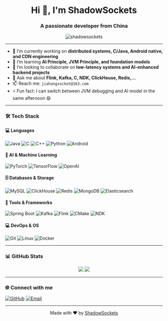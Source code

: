 <h1 align="center">Hi 👋, I'm ShadowSockets</h1>
<h3 align="center">A passionate developer from China</h3>

<p align="center">
  <img src="https://komarev.com/ghpvc/?username=shadowsockets&label=Profile%20views&color=0e75b6&style=flat" alt="shadowsockets" />
</p>

---

- 🔭 I’m currently working on **distributed systems, C/Java, Android native, and CDN engineering**
- 🌱 I’m learning **AI Principle, JVM Principle, and foundation models**
- 👯 I’m looking to collaborate on **low-latency systems and AI-enhanced backend projects**
- 💬 Ask me about **Flink, Kafka, C, NDK, ClickHouse, Redis,...**
- 📫 Reach me: `jiahangsocket@163.com`
- ⚡ Fun fact: I can switch between JVM debugging and AI model in the same afternoon 😄

---

### 🛠️ Tech Stack

#### 💻 Languages
![Java](https://img.shields.io/badge/-Java-007396?style=flat&logo=java)
![C](https://img.shields.io/badge/-C-00599C?style=flat&logo=c)
![C++](https://img.shields.io/badge/-C++-00599C?style=flat&logo=cplusplus)
![Python](https://img.shields.io/badge/-Python-3776AB?style=flat&logo=python)
![Android](https://img.shields.io/badge/-Android-3DDC84?style=flat&logo=android)

#### 🧠 AI & Machine Learning
![PyTorch](https://img.shields.io/badge/-PyTorch-EE4C2C?style=flat&logo=pytorch)
![TensorFlow](https://img.shields.io/badge/-TensorFlow-FF6F00?style=flat&logo=tensorflow)
![OpenAI](https://img.shields.io/badge/-OpenAI-412991?style=flat&logo=openai)

#### 🗄️ Databases & Storage
![MySQL](https://img.shields.io/badge/-MySQL-4479A1?style=flat&logo=mysql)
![ClickHouse](https://img.shields.io/badge/-ClickHouse-FFCC00?style=flat&logo=clickhouse)
![Redis](https://img.shields.io/badge/-Redis-DC382D?style=flat&logo=redis)
![MongoDB](https://img.shields.io/badge/-MongoDB-47A248?style=flat&logo=mongodb)
![Elasticsearch](https://img.shields.io/badge/-Elasticsearch-005571?style=flat&logo=elasticsearch)

#### 🧰 Tools & Frameworks
![Spring Boot](https://img.shields.io/badge/-Spring%20Boot-6DB33F?style=flat&logo=spring-boot)
![Kafka](https://img.shields.io/badge/-Kafka-000000?style=flat&logo=apache-kafka)
![Flink](https://img.shields.io/badge/-Flink-E34F26?style=flat&logo=apache-flink)
![CMake](https://img.shields.io/badge/-CMake-064F8C?style=flat&logo=cmake)
![NDK](https://img.shields.io/badge/-Android%20NDK-3DDC84?style=flat&logo=android)

#### 💻 DevOps & OS
![Git](https://img.shields.io/badge/-Git-F05032?style=flat&logo=git)
![Linux](https://img.shields.io/badge/-Linux-FCC624?style=flat&logo=linux)
![Docker](https://img.shields.io/badge/-Docker-2496ED?style=flat&logo=docker)

---

### 📊 GitHub Stats

<p align="center">
  <img src="https://github-readme-stats.vercel.app/api?username=ShadowSockets&show_icons=true&theme=tokyonight" />
  <img src="https://github-readme-streak-stats.herokuapp.com/?user=ShadowSockets&theme=tokyonight" />
</p>

---

### 🌐 Connect with me

[![GitHub](https://img.shields.io/badge/GitHub-000?style=for-the-badge&logo=github)](https://github.com/ShadowSockets)
[![Email](https://img.shields.io/badge/Email-D14836?style=for-the-badge&logo=gmail&logoColor=white)](mailto:jiahangsocket@163.com)

---

<p align="center">
  Made with ❤️ by <a href="https://github.com/ShadowSockets">ShadowSockets</a>
</p>

